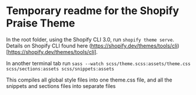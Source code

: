 # Temporary readme for the Shopify Praise Theme

In the root folder, using the Shopify CLI 3.0, run `shopify theme serve`. Details on Shopify CLI found here (https://shopify.dev/themes/tools/cli)[https://shopify.dev/themes/tools/cli].

In another terminal tab run `sass --watch scss/theme.scss:assets/theme.css scss/sections:assets scss/snippets:assets`

This compiles all global style files into one theme.css file, and all the snippets and sections files into separate files
